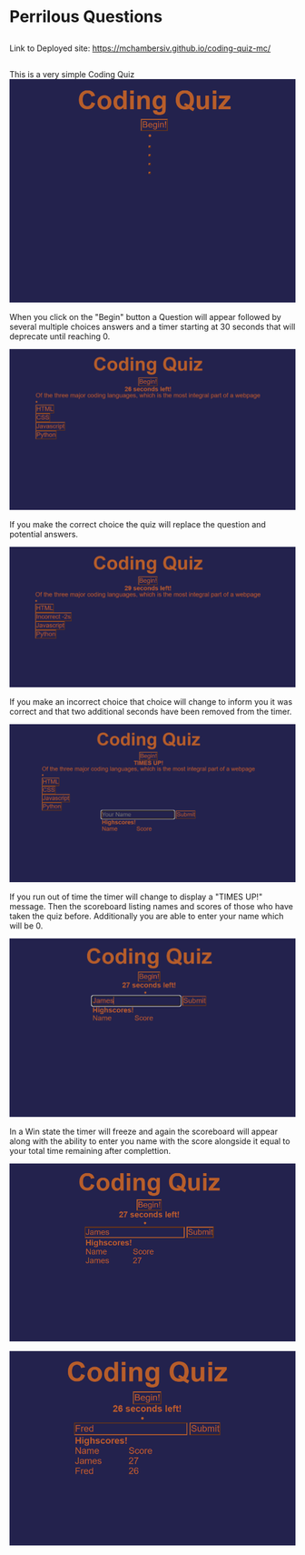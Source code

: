 # Perrilous Questions
##
Link to Deployed site: https://mchambersiv.github.io/coding-quiz-mc/
##
This is a very simple Coding Quiz
![Coding Quiz page on Load](./images/start.png "Initial Page")

When you click on the "Begin" button a Question will appear followed by several multiple choices answers and a timer starting at 30 seconds that will deprecate until reaching 0.

![Quiz First Question](./images/quiz1.png "Quiz First Question")

If you make the correct choice the quiz will replace the question and potential answers.

![Quiz Incorrect Choice](./images/quizIncorrect.png "Quiz Incorrect Choice")

If you make an incorrect choice that choice will change to inform you it was correct and that two additional seconds have been removed from the timer.

![Quiz Fail State](./images/quizFail.png "Quiz Fail State")

If you run out of time the timer will change to display a "TIMES UP!" message. Then the scoreboard listing names and scores of those who have taken the quiz before. Additionally you are able to enter your name which will be 0.

![Quiz Win State](./images/quizWin.png "Quiz Win State")


In a Win state the timer will freeze and again the scoreboard will appear along with the ability to enter you name with the score alongside it equal to your total time remaining after complettion.

![Quiz Win State 2](./images/quizWin2.png "Quiz Win State 2")

![Quiz Win State 2](./images/quizSecondPlayer.png "Quiz Win State 2")



